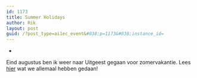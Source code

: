 ```yaml
---
id: 1173
title: Summer Holidays
author: Rik
layout: post
guid: /?post_type=ai1ec_event&#038;p=1173&#038;instance_id=
---
```

-
Eind augustus ben ik weer naar Uitgeest gegaan voor zomervakantie. Lees [hier][1] wat we allemaal hebben gedaan!

 [1]: /?p=1197 "Summer Holidays"